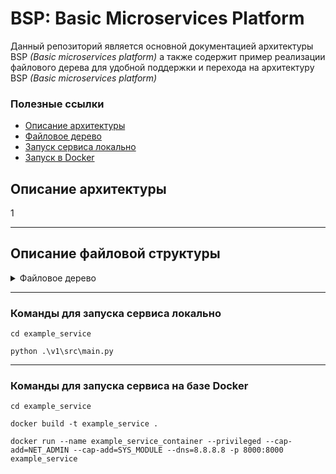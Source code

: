 

# BSP: Basic Microservices Platform

Данный репозиторий является основной документацией архитектуры BSP _(Basic microservices platform)_ а также содержит пример реализации файлового дерева для удобной поддержки и перехода на архитектуру BSP _(Basic microservices platform)_



### Полезные ссылки
- [Описание архитектуры](#описание-архитектуры)
- [Файловое дерево](#файловое-дерево)
- [Запуск сервиса локально](#команды-для-запуска-сервиса-локально)
- [Запуск в Docker](#команды-для-запуска-сервиса-на-базе-docker)

## Описание архитектуры 
1

---

## Описание файловой структуры

<details>
<summary>Файловое дерево</summary>

```shell
|   .env
|   .env.example
|   .gitignore
|   README.md
|   Dockerfile
|   pyproject.toml
|   requirements.txt
|           
\---v1
    |   
    +---src
    |   |   config.py
    |   |   main.py
    |   |   __init__.py
    |   |   
    |   +---api
    |   |   |   __init__.py
    |   |   |   
    |   |   +---grpc
    |   |   +---kafka
    |   |   +---rest
    |   |       |   api_route_factory.py
    |   |       |   lifespan.py
    |   |       |   __init__.py
    |   |       |
    |   |       +---exceptions
    |   |       |   |   app_exceptions.py
    |   |       |   |   raisers.py
    |   |       |   |   __init__.py
    |   |       |   |
    |   |       |   +---schemas
    |   |       |       |   errors.py
    |   |       |       |   responses.py
    |   |       |       |   __init__.py
    |   |       |
    |   |       +---middlewares
    |   |       |   |   cors.py
    |   |       |   |   process_time.py
    |   |       |   |   register.py
    |   |       |   |   security_headers.py
    |   |       |   |   __init__.py
    |   |       |
    |   |       +---routers
    |   |           |   base_router.py
    |   |           |
    |   |           +---example
    |   |               |   dependencies.py
    |   |               |   router.py
    |   |               |   schemas.py
    |   |           
    |   +---app
    |   |   +---dto
    |   |   |   |   example.py
    |   |   |           
    |   |   +---services
    |   |   |   \---example
    |   |   |       |   abs_service.py
    |   |   |       |   dependencies.py
    |   |   |       |   service.py
    |   |   |       |   __init__.py
    |   |   |
    |   |   |               
    |   |   +---solutions
    |   |   |   \---example
    |   |   |           abs_solution.py
    |   |   |           dependencies.py
    |   |   |           solution.py
    |   |   |           __init__.py
    |   |   |           
    |   |   \---utils
    |   |       |   mapper.py
    |   |               
    |   +---db
    |   |   +---models
    |   |   |   |   base_orm.py
    |   |   |   |   example_orm.py
    |   |   |   |   __init__.py
    |   |   |           
    |   |   +---repositories
    |   |   |   |   __init__.py
    |   |   |   |   
    |   |   |   +---example
    |   |   |       |   abs_service.py
    |   |   |       |   dependencies.py
    |   |   |       |   service.py
    |   |   |       |   __init__.py
    |   |   |
    |   |   |           
    |   |   \---settings
    |   |       \---connection
    |   |           |   postgresql.py
    |   |           |   redis.py
    |   |           |   __init__.py
    |   |
    |   |                   
    |   +---resources
    |           
    +---tests
```
</details>

---

### Команды для запуска сервиса локально
```shell
cd example_service
```
```shell
python .\v1\src\main.py  
```

---

### Команды для запуска сервиса на базе Docker
```shell
cd example_service
```
```shell
docker build -t example_service .
```
```shell
docker run --name example_service_container --privileged --cap-add=NET_ADMIN --cap-add=SYS_MODULE --dns=8.8.8.8 -p 8000:8000 example_service
```

